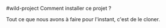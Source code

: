 #wild-project
Comment installer ce projet ?

Tout ce que nous avons à faire pour l'instant, c'est de le cloner.